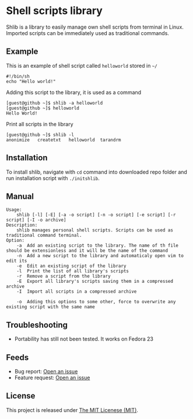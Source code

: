 # Shell scripts library
Shlib is a library to easily manage own shell scripts from terminal in Linux. Imported scripts can be immediately used as traditional commands.

## Example
This is an example of shell script called `helloworld` stored in `~/`
```Shell
#!/bin/sh
echo "Hello world!"
```
Adding this script to the library, it is used as a command
```ShellSession
[guest@github ~]$ shlib -a helloworld
[guest@github ~]$ helloworld
Hello World!
```
Print all scripts in the library
```ShellSession
[guest@github ~]$ shlib -l
anonimize	createtxt	helloworld	tarandrm
```

## Installation
To install shlib, navigate with `cd` command into downloaded repo folder and run installation script with `./initshlib`.

## Manual
```
Usage:
	shlib [-l] [-E] [-a -o script] [-n -o script] [-e script] [-r script] [-I -o archive]
Description:
	shlib manages personal shell scripts. Scripts can be used as traditional command terminal.
Option:
	-a	Add an existing script to the library. The name of th file should be extensionless and it will be the name of the command
	-n	Add a new script to the library and automaticaly open vim to edit its
	-e	Edit an existing script of the library
	-l	Print the list of all library's scripts
	-r	Remove a script from the library	
	-E	Export all library's scripts saving them in a compressed archive
	-I	Import all scripts in a compressed archive
	
	-o	Adding this options to some other, force to overwrite any existing script with the same name
```

## Troubleshooting
* Portability has still not been tested. It works on Fedora 23

## Feeds
* Bug report: [Open an issue](https://github.com/matteocellucci/shlib/issues/new)
* Feature request: [Open an issue](https://github.com/matteocellucci/shlib/issues/new)

## License
This project is released under [The MIT Licenese (MIT)](https://github.com/matteocellucci/shlib/blob/master/license).
